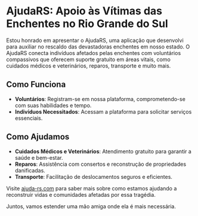 # AjudaRS: Apoio às Vítimas das Enchentes no Rio Grande do Sul

Estou honrado em apresentar o AjudaRS, uma aplicação que desenvolvi para auxiliar no rescaldo das devastadoras enchentes em nosso estado. O AjudaRS conecta indivíduos afetados pelas enchentes com voluntários compassivos que oferecem suporte gratuito em áreas vitais, como cuidados médicos e veterinários, reparos, transporte e muito mais. 

## Como Funciona

- **Voluntários**: Registram-se em nossa plataforma, comprometendo-se com suas habilidades e tempo.
- **Indivíduos Necessitados**: Acessam a plataforma para solicitar serviços essenciais.

## Como Ajudamos

- **Cuidados Médicos e Veterinários**: Atendimento gratuito para garantir a saúde e bem-estar.
- **Reparos**: Assistência com consertos e reconstrução de propriedades danificadas.
- **Transporte**: Facilitação de deslocamentos seguros e eficientes.

Visite [ajuda-rs.com](https://ajuda-rs-one.vercel.app/) para saber mais sobre como estamos ajudando a reconstruir vidas e comunidades afetadas por essa tragédia.

Juntos, vamos estender uma mão amiga onde ela é mais necessária.
